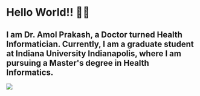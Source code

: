 # Hello World!! 🙋‍♂
## I am Dr. Amol Prakash, a Doctor turned Health Informatician. Currently, I am a graduate student at Indiana University Indianapolis, where I am pursuing a Master's degree in Health Informatics.
![](https://komarev.com/ghpvc/?username=dramolprakash&style=for-the-badge&color=green)
